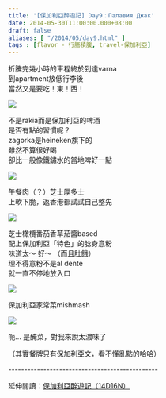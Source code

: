 ```yaml
---
title: '[保加利亞醉遊記] Day9：Палавия Джак'
date: 2014-05-30T11:00:00.000+08:00
draft: false
aliases: [ "/2014/05/day9.html" ]
tags : [flavor - 行膳積腹, travel-保加利亞]
---
```


折騰完幾小時的車程終於到達varna  
到apartment放低行李後  
當然又是要吃！東！西！  

![](/images/bulgaria9d1.jpg)

不是rakia而是保加利亞的啤酒  
是否有點的習慣呢？  
zagorka是heineken旗下的  
雖然不算很好喝  
卻比一般像鐵鏽水的當地啤好一點  

![](/images/bulgaria9d2.jpg)

午餐肉（？）芝士厚多士  
上軟下脆，返香港都試試自己整先  

![](/images/bulgaria9d3.jpg)

芝士橄欖番茄香草茄醬based  
配上保加利亞「特色」的腍身意粉  
味道太～ 好～ （而且肚餓）  
理不得意粉不是al dente  
就一直不停地放入口  

![](/images/bulgaria9d4.jpg)

保加利亞家常菜mishmash  

![](/images/bulgaria9d5.jpg)

呃... 是醃菜，對我來說太濃味了  
  
（其實餐牌只有保加利亞文，看不懂亂點的哈哈）  
  
\-----------------------------------------------  
  
延伸閱讀：[保加利亞醉遊記（14D16N）](https://hidie.net/bulgaria14d16n/)
